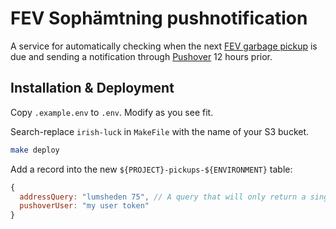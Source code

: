 # FEV Sophämtning pushnotification

A service for automatically checking when the next [FEV garbage pickup](https://fev.se/atervinning/sophamtning.html) is due and sending a notification through [Pushover](https://pushover.net/) 12 hours prior.

## Installation & Deployment

Copy `.example.env` to `.env`. Modify as you see fit.

Search-replace `irish-luck` in `MakeFile` with the name of your S3 bucket.

```bash
make deploy
```

Add a record into the new `${PROJECT}-pickups-${ENVIRONMENT}` table:

```js
{
  addressQuery: "lumsheden 75", // A query that will only return a single result
  pushoverUser: "my user token"
}
```
